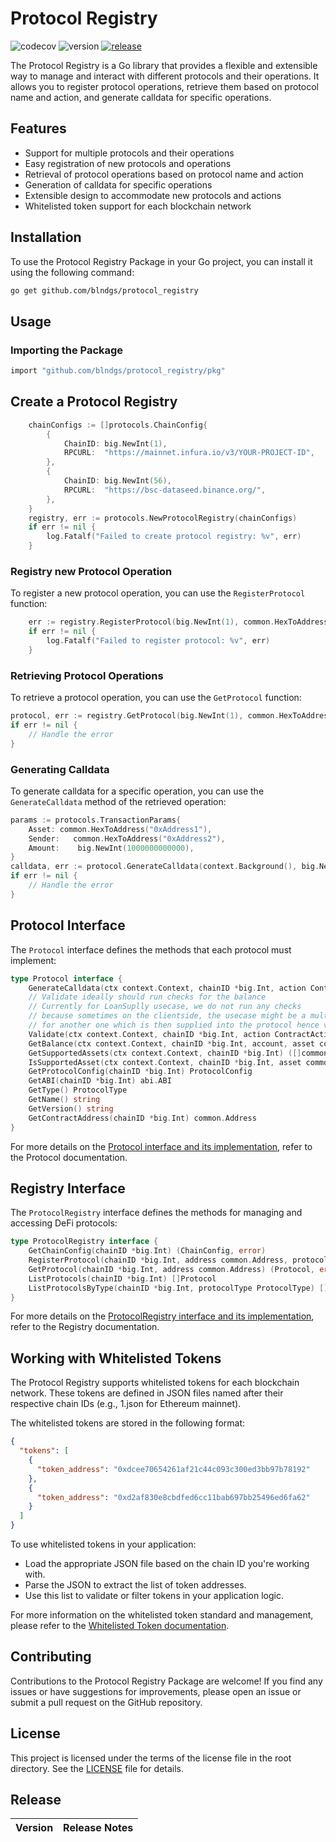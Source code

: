 # Protocol Registry

![codecov](https://codecov.io/gh/blndgs/protocol_registry/graph/badge.svg?token=O42114OGRQ)
![version](https://img.shields.io/github/v/release/blndgs/protocol_registry?logo=go)
[![release](https://github.com/blndgs/protocol_registry/actions/workflows/release.yml/badge.svg)](https://github.com/blndgs/protocol_registry/actions/workflows/release.yml)

The Protocol Registry is a Go library that provides a flexible and extensible way to manage and interact with different protocols and their operations. It allows you to register protocol operations, retrieve them based on protocol name and action, and generate calldata for specific operations.

## Features

- Support for multiple protocols and their operations
- Easy registration of new protocols and operations
- Retrieval of protocol operations based on protocol name and action
- Generation of calldata for specific operations
- Extensible design to accommodate new protocols and actions
- Whitelisted token support for each blockchain network

## Installation

To use the Protocol Registry Package in your Go project, you can install it using the following command:

```sh
go get github.com/blndgs/protocol_registry
```

## Usage

### Importing the Package

```sh
import "github.com/blndgs/protocol_registry/pkg"
```

## Create a Protocol Registry

```go
    chainConfigs := []protocols.ChainConfig{
        {
            ChainID: big.NewInt(1),
            RPCURL:  "https://mainnet.infura.io/v3/YOUR-PROJECT-ID",
        },
        {
            ChainID: big.NewInt(56),
            RPCURL:  "https://bsc-dataseed.binance.org/",
        },
    }
    registry, err := protocols.NewProtocolRegistry(chainConfigs)
    if err != nil {
        log.Fatalf("Failed to create protocol registry: %v", err)
    }
```

### Registry new Protocol Operation

To register a new protocol operation, you can use the `RegisterProtocol` function:

```go
    err := registry.RegisterProtocol(big.NewInt(1), common.HexToAddress("0xProtocolAddress"), protocolInstance)
    if err != nil {
        log.Fatalf("Failed to register protocol: %v", err)
    }
```

### Retrieving Protocol Operations

To retrieve a protocol operation, you can use the `GetProtocol` function:

```go
protocol, err := registry.GetProtocol(big.NewInt(1), common.HexToAddress("0xProtocolAddress"))
if err != nil {
    // Handle the error
}
```

### Generating Calldata

To generate calldata for a specific operation, you can use the `GenerateCalldata` method of the retrieved operation:

```go
params := protocols.TransactionParams{
    Asset: common.HexToAddress("0xAddress1"),
    Sender:   common.HexToAddress("0xAddress2"),
    Amount:    big.NewInt(1000000000000),
}
calldata, err := protocol.GenerateCalldata(context.Background(), big.NewInt(1), pkg.NativeStake, params)
if err != nil {
    // Handle the error
}
```

## Protocol Interface

The `Protocol` interface defines the methods that each protocol must implement:

```go
type Protocol interface {
    GenerateCalldata(ctx context.Context, chainID *big.Int, action ContractAction, params TransactionParams) (string, error)
    // Validate ideally should run checks for the balance
    // Currently for LoanSuplly usecase, we do not run any checks
    // because sometimes on the clientside, the usecase might be a multicall that swaps an asset
    // for another one which is then supplied into the protocol hence validation will always fail
    Validate(ctx context.Context, chainID *big.Int, action ContractAction, params TransactionParams) error
    GetBalance(ctx context.Context, chainID *big.Int, account, asset common.Address) (*big.Int, error)
    GetSupportedAssets(ctx context.Context, chainID *big.Int) ([]common.Address, error)
    IsSupportedAsset(ctx context.Context, chainID *big.Int, asset common.Address) bool
    GetProtocolConfig(chainID *big.Int) ProtocolConfig
    GetABI(chainID *big.Int) abi.ABI
    GetType() ProtocolType
    GetName() string
    GetVersion() string
    GetContractAddress(chainID *big.Int) common.Address
}
```

For more details on the [Protocol interface and its implementation](./docs/00_protocol.md), refer to the Protocol documentation.

## Registry Interface

The `ProtocolRegistry` interface defines the methods for managing and accessing DeFi protocols:

```go
type ProtocolRegistry interface {
    GetChainConfig(chainID *big.Int) (ChainConfig, error)
    RegisterProtocol(chainID *big.Int, address common.Address, protocol Protocol) error
    GetProtocol(chainID *big.Int, address common.Address) (Protocol, error)
    ListProtocols(chainID *big.Int) []Protocol
    ListProtocolsByType(chainID *big.Int, protocolType ProtocolType) []Protocol
}
```

For more details on the [ProtocolRegistry interface and its implementation](./docs/01_registry.md), refer to the Registry documentation.

## Working with Whitelisted Tokens

The Protocol Registry supports whitelisted tokens for each blockchain network. These tokens are defined in JSON files named after their respective chain IDs (e.g., 1.json for Ethereum mainnet).

The whitelisted tokens are stored in the following format:

```json
{
  "tokens": [
    {
      "token_address": "0xdcee70654261af21c44c093c300ed3bb97b78192"
    },
    {
      "token_address": "0xd2af830e8cbdfed6cc11bab697bb25496ed6fa62"
    }
  ]
}
```

To use whitelisted tokens in your application:

- Load the appropriate JSON file based on the chain ID you're working with.
- Parse the JSON to extract the list of token addresses.
- Use this list to validate or filter tokens in your application logic.

For more information on the whitelisted token standard and management, please refer to the [Whitelisted Token documentation](./tokens/README.md).

## Contributing

Contributions to the Protocol Registry Package are welcome! If you find any issues or have suggestions for improvements, please open an issue or submit a pull request on the GitHub repository.

## License

This project is licensed under the terms of the license file in the root directory. See the [LICENSE](./LICENSE) file for details.

## Release

| Version | Release Notes |
|---------|---------------|
